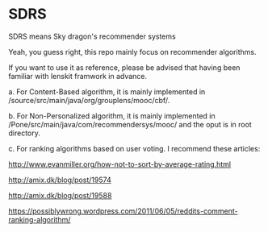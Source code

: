 SDRS
====
SDRS means Sky dragon's recommender systems

Yeah, you guess right, this repo mainly focus on recommender algorithms.

If you want to use it as reference, please be advised that having been familiar with lenskit framwork in advance.

a.
For Content-Based algorithm, it is mainly implemented in /source/src/main/java/org/grouplens/mooc/cbf/.

b.
For Non-Personalized algorithm, it is mainly implemented in /Pone/src/main/java/com/recommendersys/mooc/ and the oput is in root directory.

c.
For ranking algorithms based on user voting. I recommend these articles:

http://www.evanmiller.org/how-not-to-sort-by-average-rating.html

http://amix.dk/blog/post/19574

http://amix.dk/blog/post/19588

https://possiblywrong.wordpress.com/2011/06/05/reddits-comment-ranking-algorithm/
